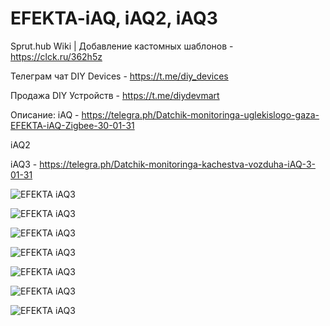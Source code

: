 # EFEKTA-iAQ, iAQ2, iAQ3

Sprut.hub Wiki | Добавление кастомных шаблонов - https://clck.ru/362h5z

Телеграм чат DIY Devices - https://t.me/diy_devices

Продажа DIY Устройств - https://t.me/diydevmart

Описание:
iAQ - https://telegra.ph/Datchik-monitoringa-uglekislogo-gaza-EFEKTA-iAQ-Zigbee-30-01-31

iAQ2

iAQ3 - https://telegra.ph/Datchik-monitoringa-kachestva-vozduha-iAQ-3-01-31


![EFEKTA iAQ3](https://raw.githubusercontent.com/smartboxchannel/EFEKTA_iAQ/main/SprutHub%20Template/images/00001.png) 

![EFEKTA iAQ3](https://raw.githubusercontent.com/smartboxchannel/EFEKTA_iAQ/main/SprutHub%20Template/images/00002.png) 

![EFEKTA iAQ3](https://raw.githubusercontent.com/smartboxchannel/EFEKTA_iAQ/main/SprutHub%20Template/images/00003.png) 

![EFEKTA iAQ3](https://raw.githubusercontent.com/smartboxchannel/EFEKTA_iAQ/main/SprutHub%20Template/images/00004.png) 

![EFEKTA iAQ3](https://raw.githubusercontent.com/smartboxchannel/EFEKTA_iAQ/main/SprutHub%20Template/images/00005.jpg) 

![EFEKTA iAQ3](https://raw.githubusercontent.com/smartboxchannel/EFEKTA_iAQ/main/SprutHub%20Template/images/00005.jpg) 

![EFEKTA iAQ3](https://raw.githubusercontent.com/smartboxchannel/EFEKTA_iAQ/main/SprutHub%20Template/images/00005.jpg) 


